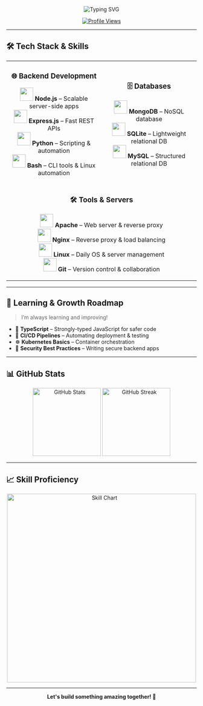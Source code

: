 <!-- 💫 Animated Header Fixed Width -->
<p align="center">
  <img src="https://readme-typing-svg.demolab.com?font=Fira+Code&size=30&pause=1000&center=true&vCenter=true&width=600&lines=Hi+there!+👋+I'm+MoonDPlus;Backend+Developer+%7C+Linux+Enthusiast;Lifelong+Learner+%7C+Open-Source+Fan" alt="Typing SVG" />
</p>

<p align="center">
  <a href="https://github.com/MoonDPlus">
    <img src="https://komarev.com/ghpvc/?username=MoonDPlus&style=for-the-badge&color=blue" alt="Profile Views" />
  </a>
</p>

---

## 🛠 Tech Stack & Skills  

<table align="center">
<tr>
<td align="center" width="50%">

### 🌐 Backend Development  
<p>
  <img src="https://skillicons.dev/icons?i=nodejs" width="35"/> <b>Node.js</b> – Scalable server-side apps <br>
  <img src="https://skillicons.dev/icons?i=express" width="35"/> <b>Express.js</b> – Fast REST APIs <br>
  <img src="https://skillicons.dev/icons?i=python" width="35"/> <b>Python</b> – Scripting & automation <br>
  <img src="https://skillicons.dev/icons?i=bash" width="35"/> <b>Bash</b> – CLI tools & Linux automation <br>
</p>

</td>
<td align="center" width="50%">

### 🗄 Databases  
<p>
  <img src="https://skillicons.dev/icons?i=mongodb" width="35"/> <b>MongoDB</b> – NoSQL database <br>
  <img src="https://skillicons.dev/icons?i=sqlite" width="35"/> <b>SQLite</b> – Lightweight relational DB <br>
  <img src="https://skillicons.dev/icons?i=mysql" width="35"/> <b>MySQL</b> – Structured relational DB <br>
</p>

</td>
</tr>

<tr>
<td align="center" colspan="2">

### 🛠 Tools & Servers  
<p>
  <img src="https://skillicons.dev/icons?i=apache" width="35"/> <b>Apache</b> – Web server & reverse proxy <br>
  <img src="https://skillicons.dev/icons?i=nginx" width="35"/> <b>Nginx</b> – Reverse proxy & load balancing <br>
  <img src="https://skillicons.dev/icons?i=linux" width="35"/> <b>Linux</b> – Daily OS & server management <br>
  <img src="https://skillicons.dev/icons?i=git" width="35"/> <b>Git</b> – Version control & collaboration <br>
</p>

</td>
</tr>
</table>

---

## 🚀 Learning & Growth Roadmap  
> I’m always learning and improving!  

- 📘 **TypeScript** – Strongly-typed JavaScript for safer code  
- 🔄 **CI/CD Pipelines** – Automating deployment & testing  
- ☸️ **Kubernetes Basics** – Container orchestration  
- 🔐 **Security Best Practices** – Writing secure backend apps  

---

## 📊 GitHub Stats  

<p align="center">
  <img src="https://github-readme-stats.vercel.app/api?username=MoonDPlus&show_icons=true&theme=radical" alt="GitHub Stats" height="180"/>
  <img src="https://github-readme-streak-stats.herokuapp.com/?user=MoonDPlus&theme=radical" alt="GitHub Streak" height="180"/>
</p>

---

## 📈 Skill Proficiency  

<p align="center">
  <img src="https://quickchart.io/chart?c={
    type:'doughnut',
    data:{
      labels:['Node.js','Express.js','Python','Bash','MongoDB','SQLite','Linux','Apache'],
      datasets:[{
        data:[90,85,70,80,75,60,85,65],
        backgroundColor:['#339933','#000000','#3572A5','#4EAA25','#4DB33D','#003B57','#FCC624','#B70D0D']
      }]
    },
    options:{
      plugins:{
        legend:{position:'right',labels:{color:'black',font:{size:14}}}
      },
      cutout:'40%'
    }
  }" alt="Skill Chart" width="500"/>
</p>

---

<p align="center">
  <b>Let's build something amazing together! 🚀</b>
</p>
